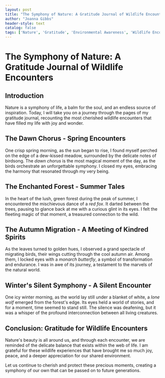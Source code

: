 ```yaml
---
layout: post
title: "The Symphony of Nature: A Gratitude Journal of Wildlife Encounters"
author: "Joanna Gibbs"
header-style: text
catalog: false
tags: ['Nature', 'Gratitude', 'Environmental Awareness', 'Wildlife Encounters', 'Dawn Chorus', 'Red Fox', 'Monarch Butterfly', 'Lone Wolf', 'Spring', 'Summer', 'Autumn', 'Winter']
---
```


# The Symphony of Nature: A Gratitude Journal of Wildlife Encounters

## Introduction

Nature is a symphony of life, a balm for the soul, and an endless source of inspiration. Today, I will take you on a journey through the pages of my gratitude journal, recounting the most cherished wildlife encounters that have filled my life with joy and wonder.

## The Dawn Chorus - Spring Encounters

One crisp spring morning, as the sun began to rise, I found myself perched on the edge of a dew-kissed meadow, surrounded by the delicate notes of birdsong. The *dawn chorus* is the most magical moment of the day, as the birds orchestrate an unforgettable symphony. I closed my eyes, embracing the harmony that resonated through my very being.

## The Enchanted Forest - Summer Tales

In the heart of the lush, green forest during the peak of summer, I encountered the mischievous dance of a *red fox*. It darted between the trees, pausing to glance back at me with a curious glint in its eyes. I felt the fleeting magic of that moment, a treasured connection to the wild.

## The Autumn Migration - A Meeting of Kindred Spirits

As the leaves turned to golden hues, I observed a grand spectacle of migrating birds, their wings cutting through the cool autumn air. Among them, I locked eyes with a *monarch butterfly*, a symbol of transformation and endurance. I was in awe of its journey, a testament to the marvels of the natural world.

## Winter's Silent Symphony - A Silent Encounter

One icy winter morning, as the world lay still under a blanket of white, a *lone wolf* emerged from the forest's edge. Its eyes held a world of stories, and for a moment, time seemed to stand still. The silence was deafening, but it was a whisper of the profound interconnection between all living creatures.

## Conclusion: Gratitude for Wildlife Encounters

Nature's beauty is all around us, and through each encounter, we are reminded of the delicate balance that exists within the web of life. I am grateful for these wildlife experiences that have brought me so much joy, peace, and a deeper appreciation for our shared environment.

Let us continue to cherish and protect these precious moments, creating a symphony of our own that can be passed on to future generations.
